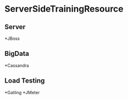 ServerSideTrainingResource
==========================

Server
-
*JBoss

BigData
-
*Cassandra

Load Testing
-
*Gatling
*JMeter